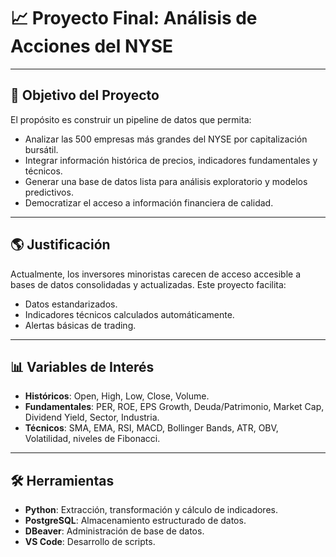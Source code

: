 # 📈 Proyecto Final: Análisis de Acciones del NYSE

---

## 🎯 Objetivo del Proyecto

El propósito es construir un pipeline de datos que permita:

- Analizar las 500 empresas más grandes del NYSE por capitalización bursátil.
- Integrar información histórica de precios, indicadores fundamentales y técnicos.
- Generar una base de datos lista para análisis exploratorio y modelos predictivos.
- Democratizar el acceso a información financiera de calidad.

---

## 🌎 Justificación

Actualmente, los inversores minoristas carecen de acceso accesible a bases de datos consolidadas y actualizadas. Este proyecto facilita:

- Datos estandarizados.
- Indicadores técnicos calculados automáticamente.
- Alertas básicas de trading.

---

## 📊 Variables de Interés

- **Históricos**: Open, High, Low, Close, Volume.
- **Fundamentales**: PER, ROE, EPS Growth, Deuda/Patrimonio, Market Cap, Dividend Yield, Sector, Industria.
- **Técnicos**: SMA, EMA, RSI, MACD, Bollinger Bands, ATR, OBV, Volatilidad, niveles de Fibonacci.

---

## 🛠️ Herramientas

- **Python**: Extracción, transformación y cálculo de indicadores.
- **PostgreSQL**: Almacenamiento estructurado de datos.
- **DBeaver**: Administración de base de datos.
- **VS Code**: Desarrollo de scripts.


